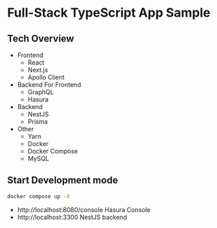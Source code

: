 # Full-Stack TypeScript App Sample

## Tech Overview

- Frontend
  - React
  - Next.js
  - Apollo Client
- Backend For Frontend
  - GraphQL
  - Hasura
- Backend
  - NestJS
  - Prisma
- Other
  - Yarn
  - Docker
  - Docker Compose
  - MySQL

## Start Development mode

```bash
docker compose up -d
```

- http://localhost:8080/console Hasura Console
- http://localhost:3300 NestJS backend
